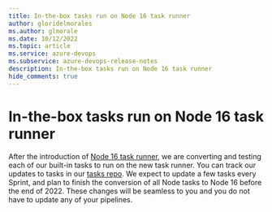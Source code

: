 ```yaml
---
title: In-the-box tasks run on Node 16 task runner
author: gloridelmorales
ms.author: glmorale
ms.date: 10/12/2022
ms.topic: article
ms.service: azure-devops
ms.subservice: azure-devops-release-notes
description: In-the-box tasks run on Node 16 task runner
hide_comments: true
---
```


# In-the-box tasks run on Node 16 task runner

After the introduction of [Node 16 task runner](../2022/sprint-210-update#node-16-task-runner-in-pipeline-agent), we are converting and testing each of our built-in tasks to run on the new task runner. You can track our updates to tasks in our [tasks repo](https://github.com/microsoft/azure-pipelines-tasks/pulls). We expect to update a few tasks every Sprint, and plan to finish the conversion of all Node tasks to Node 16 before the end of 2022. These changes will be seamless to you and you do not have to update any of your pipelines.
